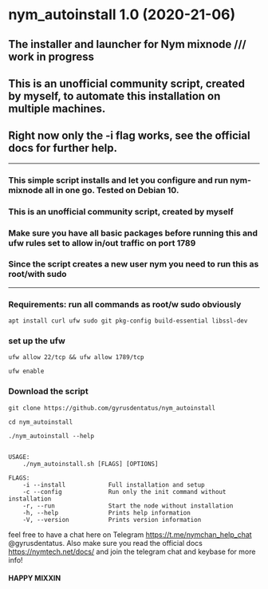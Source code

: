 
# nym_autoinstall 1.0 (2020-21-06)

## The installer and launcher for Nym mixnode /// work in progress 
## This is an unofficial community script, created by myself, to automate this installation on multiple machines. 
## Right now only the -i flag works, see the official docs for further help. 
---

### This simple script installs and let you configure and run nym-mixnode all in one go. Tested on Debian 10. 
### This is an unofficial community script, created by myself
### Make sure you have all basic packages before running this and ufw rules set to allow in/out traffic on port 1789 
### Since the script creates a new user nym you need to run this as root/with sudo
---
### Requirements: run all commands as root/w sudo obviously

```
apt install curl ufw sudo git pkg-config build-essential libssl-dev 

```

### set up the ufw

```
ufw allow 22/tcp && ufw allow 1789/tcp 

```
```
ufw enable

```

### Download the script

```
git clone https://github.com/gyrusdentatus/nym_autoinstall

```

```
cd nym_autoinstall

```

```
./nym_autoinstall --help

```
```

USAGE:
    ./nym_autoinstall.sh [FLAGS] [OPTIONS]

FLAGS:
    -i --install            Full installation and setup
    -c --config             Run only the init command without installation                    
    -r, --run               Start the node without installation
    -h, --help              Prints help information
    -V, --version           Prints version information

```

feel free to have a chat here on Telegram https://t.me/nymchan_help_chat @gyrusdentatus. 
Also make sure you read the official docs https://nymtech.net/docs/ and join the telegram chat and keybase for more info! 
#### HAPPY MIXXIN

